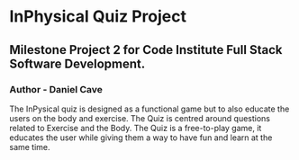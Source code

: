 # **InPhysical Quiz Project**

## **Milestone Project 2 for Code Institute Full Stack Software Development.**
### Author - Daniel Cave

The InPysical quiz is designed as a functional game but to also educate the users on the body and exercise. The Quiz is centred around questions related to Exercise and the Body. The Quiz is a free-to-play game, it educates the user while giving them a way to have fun and learn at the same time.